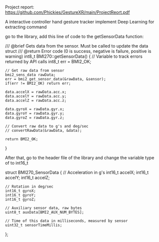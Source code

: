 
Project report: https://github.com/Phickies/GestureXR/main/ProjectReort.pdf

A interactive controller hand gesture tracker implement Deep Learning for extracting command

go to the library, add this line of code to the getSensorData function:

/// @brief Gets data from the sensor. Must be called to update the data struct
/// @return Error code (0 is success, negative is failure, positive is warning)
int8_t BMI270::getSensorData()
{
    // Variable to track errors returned by API calls
    int8_t err = BMI2_OK;

    // Get raw data from sensor
    bmi2_sens_data rawData;
    err = bmi2_get_sensor_data(&rawData, &sensor);
    if(err != BMI2_OK) return err;

    data.accelX = rawData.acc.x;
    data.accelY = rawData.acc.y;
    data.accelZ = rawData.acc.z;

    data.gyroX = rawData.gyr.x;
    data.gyroY = rawData.gyr.y;
    data.gyroZ = rawData.gyr.z;

    // Convert raw data to g's and deg/sec
    // convertRawData(&rawData, &data);

    return BMI2_OK;
}


After that, go to the header file of the library and change the variable type of <struct BMI270_SensorData> to int16_t

struct BMI270_SensorData
{
    // Acceleration in g's
    int16_t accelX;
    int16_t accelY;
    int16_t accelZ;

    // Rotation in deg/sec
    int16_t gyroX;
    int16_t gyroY;
    int16_t gyroZ;

    // Auxiliary sensor data, raw bytes
    uint8_t auxData[BMI2_AUX_NUM_BYTES];

    // Time of this data in milliseconds, measured by sensor
    uint32_t sensorTimeMillis;
};
